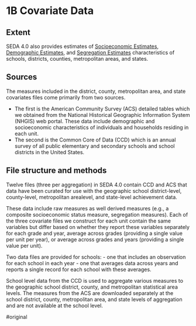 # 1B Covariate Data
## Extent
SEDA 4.0 also provides estimates of [Socioeconomic Estimates](socioeconomic_estimates.md), [Demographic Estimates](demographic_estimates.md), and [Segregation Estimates](segregation_estimates.md) characteristics of schools, districts, counties, metropolitan areas, and states. 

## Sources
The measures included in the district, county, metropolitan area, and state covariates files come primarily from two sources. 
 - The first is the American Community Survey (ACS) detailed tables which we obtained from the National Historical Geographic Information System (NHGIS) web portal. These data include demographic and socioeconomic characteristics of individuals and households residing in each unit. 
 - The second is the Common Core of Data (CCD) which is an annual survey of all public elementary and secondary schools and school districts in the United States.

## File structure and methods
Twelve files (three per aggregation) in SEDA 4.0 contain CCD and ACS that data have been curated for use with the geographic school district-level, county-level, metropolitan arealevel, and state-level achievement data. 

These data include raw measures as well derived measures (e.g., a composite socioeconomic status measure, segregation measures). Each of the three covariate files we construct for each unit contain the same variables but differ based on whether they report these variables separately for each grade and year, average across grades (providing a single value per unit per year), or average across grades and years (providing a single value per unit).

Two data files are provided for schools: 
	- one that includes an observation for each school in each year 
	- one that averages data across years and reports a single record for each school with these averages. 

School level data from the CCD is used to aggregate various measures to the geographic school district, county, and metropolitan statistical area levels. The measures from the ACS are downloaded separately at the school district, county, metropolitan area, and state levels of aggregation and are not available at the school level.

#original